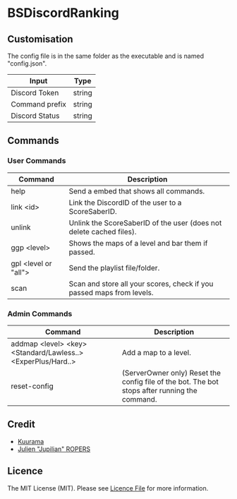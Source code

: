 # BSDiscordRanking

## Customisation

The config file is in the same folder as the executable and is named "config.json".

| Input | Type |
| --- | --- |
| Discord Token | string |
| Command prefix | string |
| Discord Status | string |

## Commands

### User Commands
| Command | Description |
| --- | --- |
| help | Send a embed that shows all commands. |
| link \<id> | Link the DiscordID of the user to a ScoreSaberID. |
| unlink | Unlink the ScoreSaberID of the user (does not delete cached files). |
| ggp \<level> | Shows the maps of a level and bar them if passed. |
| gpl \<level or "all"> | Send the playlist file/folder. |
| scan | Scan and store all your scores, check if you passed maps from levels. |

### Admin Commands
| Command | Description |
| --- | --- |
| addmap \<level> \<key> \<Standard/Lawless..> \<ExperPlus/Hard..> | Add a map to a level. |
| reset-config | (ServerOwner only) Reset the config file of the bot. The bot stops after running the command. |

## Credit

- [Kuurama](https://github.com/Kuurama)
- [Julien "Jupilian" ROPERS](https://github.com/ASPJulien)

## Licence

The MIT License (MIT). Please see [Licence File](https://github.com/Kuurama/BSDiscordRanking/blob/master/LICENSE.md) for more information.
